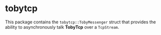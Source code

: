 # tobytcp

This package contains the `tobytcp::TobyMessenger` struct that provides the ability to asynchronously talk **TobyTcp** over a `TcpStream`.
